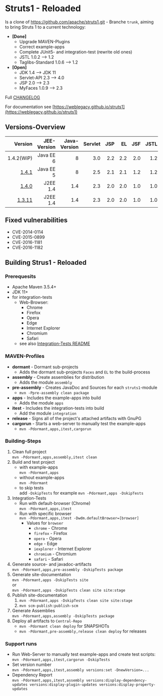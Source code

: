 # Struts1 - Reloaded

Is a clone of <https://github.com/apache/struts1.git> - Branche `trunk`, aiming to bring Struts 1 to a current technology:

* **[Done]**
  * Upgrade MAVEN-Plugins
  * Correct example-apps
  * Complete JUnit5- and integration-test (rewrite old ones)
  * JSTL 1.0.2 --> 1.2
  * Taglibs-Standard 1.0.6 --> 1.2
* **[Open]**
  * JDK 1.4 --> JDK 11
  * Servlet-API 2.3 --> 4.0
  * JSP 2.0 --> 2.3
  * MyFaces 1.0.9 --> 2.3

Full [CHANGELOG](CHANGELOG.md)

For documentation see [https://weblegacy.github.io/struts1](https://weblegacy.github.io/struts1)

## Versions-Overview

| Version                                                             | JEE-Version | Java-Version | Servlet | JSP | EL  | JSF | JSTL |
|--------------------------------------------------------------------:|------------:|-------------:|--------:|----:|----:|----:|-----:|
|                                                          1.4.2(WiP) |   Java EE 6 |            8 |     3.0 | 2.2 | 2.2 | 2.0 |  1.2 |
|   [1.4.1](https://github.com/weblegacy/struts1/releases/tag/v1.4.1) |   Java EE 5 |            8 |     2.5 | 2.1 | 2.1 | 1.2 |  1.2 |
|   [1.4.0](https://github.com/weblegacy/struts1/releases/tag/v1.4.0) |    J2EE 1.4 |          1.4 |     2.3 | 2.0 | 2.0 | 1.0 |  1.0 |
| [1.3.11](https://github.com/weblegacy/struts1/releases/tag/v1.3.11) |    J2EE 1.4 |          1.4 |     2.3 | 2.0 | 2.0 | 1.0 |  1.0 |

## Fixed vulnerabilities

* CVE-2014-0114
* CVE-2015-0899
* CVE-2016-1181
* CVE-2016-1182

## Building Strus1 - Reloaded

### Prerequesits

* Apache Maven 3.5.4\+
* JDK 11\+
* for integration-tests
  * Web-Browser:
    * Chrome
    * Firefox
    * Opera
    * Edge
    * Internet Explorer
    * Chromium
    * Safari
  * see also [Integration-Tests README](integration/apps-it-selenium/README.md)

### MAVEN-Profiles

* **dormant** - Dormant sub-projects
  * Adds the dormant sub-projects `Faces` and `EL` to the build-process
* **assembly** - Create assemblies for distribution
  * Adds the module `assembly`
* **pre-assembly** - Creates JavaDoc and Sources for each `struts1`-module
  * `mvn -Ppre-assembly clean package`
* **apps** - Includes the example-apps into build
  * Adds the module `apps`
* **itest** - Includes the integration-tests into build
  * Add the module `integration`
* **release** - Signs all of the project's attached artifacts with GnuPG
* **cargorun** - Starts a web-server to manually test the example-apps
  * `mvn -Pdormant,apps,itest,cargorun`

### Building-Steps

1. Clean full project  
   `mvn -Pdormant,apps,assembly,itest clean`
2. Build and test project
   * with example-apps  
     `mvn -Pdormant,apps`
   * without example-apps  
     `mvn -Pdormant`
   * to skip tests  
     add `-DskipTests` for example `mvn -Pdormant,apps -DskipTests`
3. Integration-Tests
   * Run with default-browser (Chrome)  
     `mvn -Pdormant,apps,itest`
   * Run with specific browser  
     `mvn -Pdormant,apps,itest -Dwdm.defaultBrowser=[browser]`
     * Values for `browser`
       * `chrome` - Chrome
       * `firefox` - Firefox
       * `opera` - Opera
       * `edge` - Edge
       * `iexplorer` - Internet Explorer
       * `chromium` - Chromium
       * `safari` - Safari
4. Generate source- and javadoc-artifacts  
   `mvn -Pdormant,apps,pre-assembly -DskipTests package`
5. Generate site-documentation  
   `mvn -Pdormant,apps -DskipTests site`  
   or  
   `mvn -Pdormant,apps -DskipTests clean site site:stage`
6. Publish site-documentation  
   1. `mvn -Pdormant,apps -DskipTests clean site site:stage`
   2. `mvn scm-publish:publish-scm`
7. Generate Assemblies  
   `mvn -Pdormant,apps,assembly -DskipTests package`
8. Deploy all artifacts to `Central-Repo`  
   * `mvn -Pdormant clean deploy` for SNAPSHOTs
   * `mvn -Pdormant,pre-assembly,release clean deploy` for releases

### Support runs

* Run Web-Server to manually test example-apps and create test scripts:  
  `mvn -Pdormant,apps,itest,cargorun -DskipTests`
* Set version number  
  `mvn -Pdormant,apps,itest,assembly versions:set -DnewVersion=...`
* Dependency Report  
  `mvn -Pdormant,apps,itest,assembly versions:display-dependency-updates versions:display-plugin-updates versions:display-property-updates`
